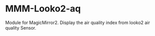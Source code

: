 # MMM-Looko2-aq
Module for MagicMirror2. Display the air quality index from looko2 air quality Sensor.
